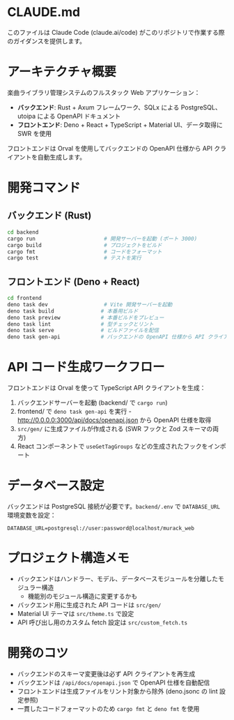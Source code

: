 # CLAUDE.md

このファイルは Claude Code (claude.ai/code) がこのリポジトリで作業する際のガイダンスを提供します。

# アーキテクチャ概要

楽曲ライブラリ管理システムのフルスタック Web アプリケーション：
- **バックエンド**: Rust + Axum フレームワーク、SQLx による PostgreSQL、utoipa による OpenAPI ドキュメント
- **フロントエンド**: Deno + React + TypeScript + Material UI、データ取得に SWR を使用

フロントエンドは Orval を使用してバックエンドの OpenAPI 仕様から API クライアントを自動生成します。

# 開発コマンド

## バックエンド (Rust)
```bash
cd backend
cargo run                      # 開発サーバーを起動 (ポート 3000)
cargo build                    # プロジェクトをビルド
cargo fmt                      # コードをフォーマット
cargo test                     # テストを実行
```

## フロントエンド (Deno + React)
```bash
cd frontend
deno task dev                  # Vite 開発サーバーを起動
deno task build               # 本番用ビルド
deno task preview             # 本番ビルドをプレビュー
deno task lint                # 型チェックとリント
deno task serve               # ビルドファイルを配信
deno task gen-api             # バックエンドの OpenAPI 仕様から API クライアントを生成
```

# API コード生成ワークフロー

フロントエンドは Orval を使って TypeScript API クライアントを生成：
1. バックエンドサーバーを起動 (backend/ で `cargo run`)
2. frontend/ で `deno task gen-api` を実行 - http://0.0.0.0:3000/api/docs/openapi.json から OpenAPI 仕様を取得
3. `src/gen/` に生成ファイルが作成される (SWR フックと Zod スキーマの両方)
4. React コンポーネントで `useGetTagGroups` などの生成されたフックをインポート

# データベース設定

バックエンドは PostgreSQL 接続が必要です。`backend/.env` で `DATABASE_URL` 環境変数を設定：
```
DATABASE_URL=postgresql://user:password@localhost/murack_web
```

# プロジェクト構造メモ

- バックエンドはハンドラー、モデル、データベースモジュールを分離したモジュラー構造
  - 機能別のモジュール構造に変更するかも
- バックエンド用に生成された API コードは `src/gen/`
- Material UI テーマは `src/theme.ts` で設定
- API 呼び出し用のカスタム fetch 設定は `src/custom_fetch.ts`

# 開発のコツ

- バックエンドのスキーマ変更後は必ず API クライアントを再生成
- バックエンドは `/api/docs/openapi.json` で OpenAPI 仕様を自動配信
- フロントエンドは生成ファイルをリント対象から除外 (deno.jsonc の lint 設定参照)
- 一貫したコードフォーマットのため `cargo fmt` と `deno fmt` を使用
